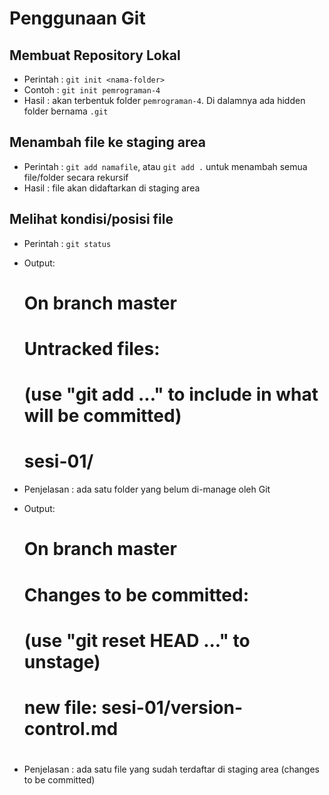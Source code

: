 # Penggunaan Git #

## Membuat Repository Lokal ##

* Perintah : `git init <nama-folder>`
* Contoh : `git init pemrograman-4`
* Hasil : akan terbentuk folder `pemrograman-4`. Di dalamnya ada hidden folder bernama `.git`

## Menambah file ke staging area ##

* Perintah : `git add namafile`, atau `git add .` untuk menambah semua file/folder secara rekursif
* Hasil : file akan didaftarkan di staging area

## Melihat kondisi/posisi file ##

* Perintah : `git status`
* Output:

    # On branch master
    # Untracked files:
    #   (use "git add <file>..." to include in what will be committed)
    #
    #	sesi-01/

* Penjelasan : ada satu folder yang belum di-manage oleh Git
* Output:

    # On branch master
    # Changes to be committed:
    #   (use "git reset HEAD <file>..." to unstage)
    #
    #	new file:   sesi-01/version-control.md
    #

* Penjelasan : ada satu file yang sudah terdaftar di staging area (changes to be committed)
